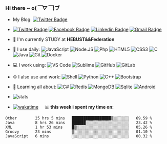 ### Hi there  ~ o(*￣▽￣*)ブ
- My Blog: [![Twitter Badge](https://img.shields.io/badge/Blog-https%3A%2F%2Fblog.jiawei.xin-yellowgreen)](https://blog.jiawei.xin)
- [![Twitter Badge](https://img.shields.io/badge/-xinjiawei3-blue?style=plastic&logo=Twitter&logoColor=white&link=https://twitter.com/xinjiawei3/)](https://twitter.com/xinjiawei3/)
[![Facebook Badge](https://img.shields.io/badge/-xinjiawei-blue?style=plastic&logo=Facebook&logoColor=white&link=https://www.facebook.com/jiawei.xin.501)](https://www.facebook.com/jiawei.xin.501)
[![Linkedin Badge](https://img.shields.io/badge/-jiaweixin-blue?style=plastic&logo=Linkedin&logoColor=white&link=https://www.linkedin.com/in/jiaweixin-a58941104/)](https://www.linkedin.com/in/jiaweixin-a58941104/)
[![Gmail Badge](https://img.shields.io/badge/-xinjiawei@mb6.top-c14438?style=plastic&logo=Gmail&logoColor=white&link=mailto:xinjiawei@mb6.top)](mailto:xinjiawei@mb6.top)

- 🏢 I'm currently STUDY at **HEBUST&&Federation**
- 🚀 I use daily:
  ![JavaScript](https://img.shields.io/badge/-JavaScript-black?style=plastic&logo=javascript)
  ![Node.JS](https://img.shields.io/badge/-Node.JS-black?style=plastic&logo=Node.js) 
  ![Php](https://img.shields.io/badge/-php-394989?style=plastic&logo=php) 
  ![HTML5](https://img.shields.io/badge/-HTML5-E34F26?style=plastic&logo=html5&logoColor=white)
  ![CSS3](https://img.shields.io/badge/-CSS3-1572B6?style=plastic&logo=css3)
  ![C](https://img.shields.io/badge/-C-00599C?style=plastic&logo=c)
  ![Java](https://img.shields.io/badge/-java-3f4441?style=plastic&logo=java) 
  ![Git](https://img.shields.io/badge/-Git-black?style=plastic&logo=git)
  ![Docker](https://img.shields.io/badge/-Docker-black?style=plastic&logo=docker)

- 💻 I work using:
  ![VS Code](https://img.shields.io/badge/-VS%20Code-007ACC?style=plastic&logo=visual-studio-code)
  ![Sublime](https://img.shields.io/badge/-Sublime-181717?style=plastic&logo=sublimetext)
  ![GitHub](https://img.shields.io/badge/-GitHub-181717?style=plastic&logo=github)
  ![GitLab](https://img.shields.io/badge/-GitLab-FCA121?style=plastic&logo=gitlab)
- ⚙️ I also use and work: 
   ![Shell](https://img.shields.io/badge/-Shell-blasck?style=plastic&logo=Shell)
   ![Python](https://img.shields.io/badge/-Python-8fcfd1?style=plastic&logo=Python)
   ![C++](https://img.shields.io/badge/-C++-00599C?style=plastic&logo=c)
  ![Bootstrap](https://img.shields.io/badge/-Bootstrap-563D7C?style=plastic&logo=bootstrap)
- 🌱 Learning all about:
  ![C#](https://img.shields.io/badge/-C%23-00599C?style=plastic&logo=c)
  ![Redis](https://img.shields.io/badge/-Redis-black?style=plastic&logo=redis)
  ![MongoDB](https://img.shields.io/badge/-MongoDB-black?style=plastic&logo=mongodb)
  ![Sqlite](https://img.shields.io/badge/-Sqlite-black?style=plastic&logo=sqlite)
  ![Android](https://img.shields.io/badge/-Android-black?style=plastic&logo=android)
- ![stats](https://github-readme-stats.vercel.app/api?username=xinjiawei)
 - [![wakatime](https://wakatime.com/badge/user/60583d7f-15e9-49c1-b4eb-dd05e1ccec37.svg)](https://wakatime.com/@60583d7f-15e9-49c1-b4eb-dd05e1ccec37) &nbsp;&nbsp;&nbsp;
  📊 **this week i spent my time on:**
<!--START_SECTION:waka-->
```text
Other        25 hrs 5 mins   █████████████████▒░░░░░░░   69.59 % 
Java         8 hrs 26 mins   ██████░░░░░░░░░░░░░░░░░░░   23.42 % 
XML          1 hr 53 mins    █▒░░░░░░░░░░░░░░░░░░░░░░░   05.26 % 
Groovy       23 mins         ▒░░░░░░░░░░░░░░░░░░░░░░░░   01.10 % 
JavaScript   6 mins          ░░░░░░░░░░░░░░░░░░░░░░░░░   00.32 % 
```
<!--END_SECTION:waka-->



